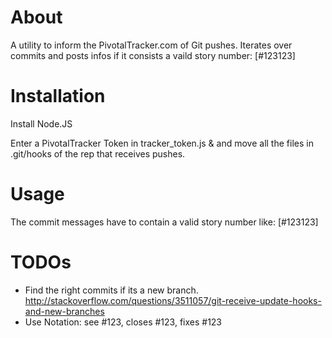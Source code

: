 # About

A utility to inform the PivotalTracker.com of Git pushes. Iterates over commits and posts infos if it consists a vaild story number: [#123123]

# Installation

Install Node.JS

Enter a PivotalTracker Token in tracker_token.js & and move all the files in .git/hooks of the rep that receives pushes. 

# Usage

The commit messages have to contain a valid story number like: [#123123]

# TODOs
- Find the right commits if its a new branch. http://stackoverflow.com/questions/3511057/git-receive-update-hooks-and-new-branches
- Use Notation: see #123, closes #123, fixes #123